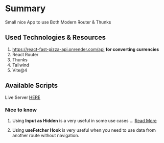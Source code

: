 # Summary

Small nice App to use Both Modern Router & Thunks

## Used Technologies & Resources

1. https://react-fast-pizza-api.onrender.com/api **for converting currencies**
2. React Router
3. Thunks
4. Tailwind
5. Vite@4

## Available Scripts

Live Server [HERE](https://64e96d138c801476392c0545--merry-axolotl-5b74fe.netlify.app/)

### Nice to know

1. Using **Input as Hidden** is a very useful in some use cases ... [Read More](https://developer.mozilla.org/en-US/docs/Web/HTML/Element/input/hidden)

2. Using **useFetcher Hook** is very useful when you need to use data from another route without navigation.
